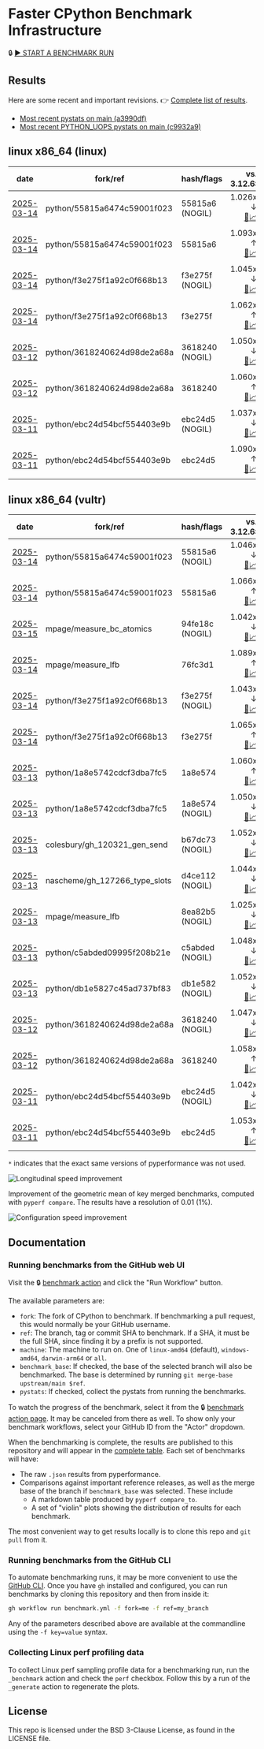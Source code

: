 # Faster CPython Benchmark Infrastructure

🔒 [▶️ START A BENCHMARK RUN](../../actions/workflows/benchmark.yml)

## Results

Here are some recent and important revisions. 👉 [Complete list of results](RESULTS.md).

<!-- START table -->
- [Most recent  pystats on main (a3990df)](results/bm-20250308-3.14.0a5%2B-a3990df/bm-20250308-linux-x86_64-python-a3990df6121880e8c678-3.14.0a5%2B-a3990df-pystats.md)
- [Most recent PYTHON_UOPS pystats on main (c9932a9)](results/bm-20250301-3.14.0a5%2B-c9932a9-PYTHON_UOPS/bm-20250301-linux-x86_64-python-c9932a9ec8a3077933a8-3.14.0a5%2B-c9932a9-pystats.md)

## linux x86_64 (linux)
| date | fork/ref | hash/flags | vs. 3.12.6: | vs. 3.13.0rc2: | vs. base: |
| --- | --- | --- | ---: | ---: | ---: |
| [2025-03-14](results/bm-20250314-3.14.0a6%2B-55815a6-NOGIL) | python/55815a6474c59001f023 | 55815a6 (NOGIL) | 1.026x ↓<br>[📄](results/bm-20250314-3.14.0a6%2B-55815a6-NOGIL/bm-20250314-linux-x86_64-python-55815a6474c59001f023-3.14.0a6%2B-55815a6-vs-3.12.6.md)[📈](results/bm-20250314-3.14.0a6%2B-55815a6-NOGIL/bm-20250314-linux-x86_64-python-55815a6474c59001f023-3.14.0a6%2B-55815a6-vs-3.12.6.svg) | 1.063x ↓<br>[📄](results/bm-20250314-3.14.0a6%2B-55815a6-NOGIL/bm-20250314-linux-x86_64-python-55815a6474c59001f023-3.14.0a6%2B-55815a6-vs-3.13.0rc2.md)[📈](results/bm-20250314-3.14.0a6%2B-55815a6-NOGIL/bm-20250314-linux-x86_64-python-55815a6474c59001f023-3.14.0a6%2B-55815a6-vs-3.13.0rc2.svg) | 1.105x ↓<br>[📄](results/bm-20250314-3.14.0a6%2B-55815a6-NOGIL/bm-20250314-linux-x86_64-python-55815a6474c59001f023-3.14.0a6%2B-55815a6-vs-base.md)[📈](results/bm-20250314-3.14.0a6%2B-55815a6-NOGIL/bm-20250314-linux-x86_64-python-55815a6474c59001f023-3.14.0a6%2B-55815a6-vs-base.svg)[🧠](results/bm-20250314-3.14.0a6%2B-55815a6-NOGIL/bm-20250314-linux-x86_64-python-55815a6474c59001f023-3.14.0a6%2B-55815a6-vs-base-mem.svg) |
| [2025-03-14](results/bm-20250314-3.14.0a6%2B-55815a6) | python/55815a6474c59001f023 | 55815a6 | 1.093x ↑<br>[📄](results/bm-20250314-3.14.0a6%2B-55815a6/bm-20250314-linux-x86_64-python-55815a6474c59001f023-3.14.0a6%2B-55815a6-vs-3.12.6.md)[📈](results/bm-20250314-3.14.0a6%2B-55815a6/bm-20250314-linux-x86_64-python-55815a6474c59001f023-3.14.0a6%2B-55815a6-vs-3.12.6.svg) | 1.051x ↑<br>[📄](results/bm-20250314-3.14.0a6%2B-55815a6/bm-20250314-linux-x86_64-python-55815a6474c59001f023-3.14.0a6%2B-55815a6-vs-3.13.0rc2.md)[📈](results/bm-20250314-3.14.0a6%2B-55815a6/bm-20250314-linux-x86_64-python-55815a6474c59001f023-3.14.0a6%2B-55815a6-vs-3.13.0rc2.svg) |  |
| [2025-03-14](results/bm-20250314-3.14.0a5%2B-f3e275f-NOGIL) | python/f3e275f1a92c0f668b13 | f3e275f (NOGIL) | 1.045x ↓<br>[📄](results/bm-20250314-3.14.0a5%2B-f3e275f-NOGIL/bm-20250314-linux-x86_64-python-f3e275f1a92c0f668b13-3.14.0a5%2B-f3e275f-vs-3.12.6.md)[📈](results/bm-20250314-3.14.0a5%2B-f3e275f-NOGIL/bm-20250314-linux-x86_64-python-f3e275f1a92c0f668b13-3.14.0a5%2B-f3e275f-vs-3.12.6.svg) | 1.078x ↓<br>[📄](results/bm-20250314-3.14.0a5%2B-f3e275f-NOGIL/bm-20250314-linux-x86_64-python-f3e275f1a92c0f668b13-3.14.0a5%2B-f3e275f-vs-3.13.0rc2.md)[📈](results/bm-20250314-3.14.0a5%2B-f3e275f-NOGIL/bm-20250314-linux-x86_64-python-f3e275f1a92c0f668b13-3.14.0a5%2B-f3e275f-vs-3.13.0rc2.svg) | 1.099x ↓<br>[📄](results/bm-20250314-3.14.0a5%2B-f3e275f-NOGIL/bm-20250314-linux-x86_64-python-f3e275f1a92c0f668b13-3.14.0a5%2B-f3e275f-vs-base.md)[📈](results/bm-20250314-3.14.0a5%2B-f3e275f-NOGIL/bm-20250314-linux-x86_64-python-f3e275f1a92c0f668b13-3.14.0a5%2B-f3e275f-vs-base.svg)[🧠](results/bm-20250314-3.14.0a5%2B-f3e275f-NOGIL/bm-20250314-linux-x86_64-python-f3e275f1a92c0f668b13-3.14.0a5%2B-f3e275f-vs-base-mem.svg) |
| [2025-03-14](results/bm-20250314-3.14.0a5%2B-f3e275f) | python/f3e275f1a92c0f668b13 | f3e275f | 1.062x ↑<br>[📄](results/bm-20250314-3.14.0a5%2B-f3e275f/bm-20250314-linux-x86_64-python-f3e275f1a92c0f668b13-3.14.0a5%2B-f3e275f-vs-3.12.6.md)[📈](results/bm-20250314-3.14.0a5%2B-f3e275f/bm-20250314-linux-x86_64-python-f3e275f1a92c0f668b13-3.14.0a5%2B-f3e275f-vs-3.12.6.svg) | 1.022x ↑<br>[📄](results/bm-20250314-3.14.0a5%2B-f3e275f/bm-20250314-linux-x86_64-python-f3e275f1a92c0f668b13-3.14.0a5%2B-f3e275f-vs-3.13.0rc2.md)[📈](results/bm-20250314-3.14.0a5%2B-f3e275f/bm-20250314-linux-x86_64-python-f3e275f1a92c0f668b13-3.14.0a5%2B-f3e275f-vs-3.13.0rc2.svg) |  |
| [2025-03-12](results/bm-20250312-3.14.0a5%2B-3618240-NOGIL) | python/3618240624d98de2a68a | 3618240 (NOGIL) | 1.050x ↓<br>[📄](results/bm-20250312-3.14.0a5%2B-3618240-NOGIL/bm-20250312-linux-x86_64-python-3618240624d98de2a68a-3.14.0a5%2B-3618240-vs-3.12.6.md)[📈](results/bm-20250312-3.14.0a5%2B-3618240-NOGIL/bm-20250312-linux-x86_64-python-3618240624d98de2a68a-3.14.0a5%2B-3618240-vs-3.12.6.svg) | 1.085x ↓<br>[📄](results/bm-20250312-3.14.0a5%2B-3618240-NOGIL/bm-20250312-linux-x86_64-python-3618240624d98de2a68a-3.14.0a5%2B-3618240-vs-3.13.0rc2.md)[📈](results/bm-20250312-3.14.0a5%2B-3618240-NOGIL/bm-20250312-linux-x86_64-python-3618240624d98de2a68a-3.14.0a5%2B-3618240-vs-3.13.0rc2.svg) | 1.103x ↓<br>[📄](results/bm-20250312-3.14.0a5%2B-3618240-NOGIL/bm-20250312-linux-x86_64-python-3618240624d98de2a68a-3.14.0a5%2B-3618240-vs-base.md)[📈](results/bm-20250312-3.14.0a5%2B-3618240-NOGIL/bm-20250312-linux-x86_64-python-3618240624d98de2a68a-3.14.0a5%2B-3618240-vs-base.svg)[🧠](results/bm-20250312-3.14.0a5%2B-3618240-NOGIL/bm-20250312-linux-x86_64-python-3618240624d98de2a68a-3.14.0a5%2B-3618240-vs-base-mem.svg) |
| [2025-03-12](results/bm-20250312-3.14.0a5%2B-3618240) | python/3618240624d98de2a68a | 3618240 | 1.060x ↑<br>[📄](results/bm-20250312-3.14.0a5%2B-3618240/bm-20250312-linux-x86_64-python-3618240624d98de2a68a-3.14.0a5%2B-3618240-vs-3.12.6.md)[📈](results/bm-20250312-3.14.0a5%2B-3618240/bm-20250312-linux-x86_64-python-3618240624d98de2a68a-3.14.0a5%2B-3618240-vs-3.12.6.svg) | 1.023x ↑<br>[📄](results/bm-20250312-3.14.0a5%2B-3618240/bm-20250312-linux-x86_64-python-3618240624d98de2a68a-3.14.0a5%2B-3618240-vs-3.13.0rc2.md)[📈](results/bm-20250312-3.14.0a5%2B-3618240/bm-20250312-linux-x86_64-python-3618240624d98de2a68a-3.14.0a5%2B-3618240-vs-3.13.0rc2.svg) |  |
| [2025-03-11](results/bm-20250311-3.14.0a5%2B-ebc24d5-NOGIL) | python/ebc24d54bcf554403e9b | ebc24d5 (NOGIL) | 1.037x ↓<br>[📄](results/bm-20250311-3.14.0a5%2B-ebc24d5-NOGIL/bm-20250311-linux-x86_64-python-ebc24d54bcf554403e9b-3.14.0a5%2B-ebc24d5-vs-3.12.6.md)[📈](results/bm-20250311-3.14.0a5%2B-ebc24d5-NOGIL/bm-20250311-linux-x86_64-python-ebc24d54bcf554403e9b-3.14.0a5%2B-ebc24d5-vs-3.12.6.svg) | 1.072x ↓<br>[📄](results/bm-20250311-3.14.0a5%2B-ebc24d5-NOGIL/bm-20250311-linux-x86_64-python-ebc24d54bcf554403e9b-3.14.0a5%2B-ebc24d5-vs-3.13.0rc2.md)[📈](results/bm-20250311-3.14.0a5%2B-ebc24d5-NOGIL/bm-20250311-linux-x86_64-python-ebc24d54bcf554403e9b-3.14.0a5%2B-ebc24d5-vs-3.13.0rc2.svg) | 1.112x ↓<br>[📄](results/bm-20250311-3.14.0a5%2B-ebc24d5-NOGIL/bm-20250311-linux-x86_64-python-ebc24d54bcf554403e9b-3.14.0a5%2B-ebc24d5-vs-base.md)[📈](results/bm-20250311-3.14.0a5%2B-ebc24d5-NOGIL/bm-20250311-linux-x86_64-python-ebc24d54bcf554403e9b-3.14.0a5%2B-ebc24d5-vs-base.svg)[🧠](results/bm-20250311-3.14.0a5%2B-ebc24d5-NOGIL/bm-20250311-linux-x86_64-python-ebc24d54bcf554403e9b-3.14.0a5%2B-ebc24d5-vs-base-mem.svg) |
| [2025-03-11](results/bm-20250311-3.14.0a5%2B-ebc24d5) | python/ebc24d54bcf554403e9b | ebc24d5 | 1.090x ↑<br>[📄](results/bm-20250311-3.14.0a5%2B-ebc24d5/bm-20250311-linux-x86_64-python-ebc24d54bcf554403e9b-3.14.0a5%2B-ebc24d5-vs-3.12.6.md)[📈](results/bm-20250311-3.14.0a5%2B-ebc24d5/bm-20250311-linux-x86_64-python-ebc24d54bcf554403e9b-3.14.0a5%2B-ebc24d5-vs-3.12.6.svg) | 1.048x ↑<br>[📄](results/bm-20250311-3.14.0a5%2B-ebc24d5/bm-20250311-linux-x86_64-python-ebc24d54bcf554403e9b-3.14.0a5%2B-ebc24d5-vs-3.13.0rc2.md)[📈](results/bm-20250311-3.14.0a5%2B-ebc24d5/bm-20250311-linux-x86_64-python-ebc24d54bcf554403e9b-3.14.0a5%2B-ebc24d5-vs-3.13.0rc2.svg) |  |

## linux x86_64 (vultr)
| date | fork/ref | hash/flags | vs. 3.12.6: | vs. 3.13.0rc2: | vs. base: |
| --- | --- | --- | ---: | ---: | ---: |
| [2025-03-14](results/bm-20250314-3.14.0a6%2B-55815a6-NOGIL) | python/55815a6474c59001f023 | 55815a6 (NOGIL) | 1.046x ↓<br>[📄](results/bm-20250314-3.14.0a6%2B-55815a6-NOGIL/bm-20250314-vultr-x86_64-python-55815a6474c59001f023-3.14.0a6%2B-55815a6-vs-3.12.6.md)[📈](results/bm-20250314-3.14.0a6%2B-55815a6-NOGIL/bm-20250314-vultr-x86_64-python-55815a6474c59001f023-3.14.0a6%2B-55815a6-vs-3.12.6.svg) | 1.078x ↓<br>[📄](results/bm-20250314-3.14.0a6%2B-55815a6-NOGIL/bm-20250314-vultr-x86_64-python-55815a6474c59001f023-3.14.0a6%2B-55815a6-vs-3.13.0rc2.md)[📈](results/bm-20250314-3.14.0a6%2B-55815a6-NOGIL/bm-20250314-vultr-x86_64-python-55815a6474c59001f023-3.14.0a6%2B-55815a6-vs-3.13.0rc2.svg) | 1.106x ↓<br>[📄](results/bm-20250314-3.14.0a6%2B-55815a6-NOGIL/bm-20250314-vultr-x86_64-python-55815a6474c59001f023-3.14.0a6%2B-55815a6-vs-base.md)[📈](results/bm-20250314-3.14.0a6%2B-55815a6-NOGIL/bm-20250314-vultr-x86_64-python-55815a6474c59001f023-3.14.0a6%2B-55815a6-vs-base.svg)[🧠](results/bm-20250314-3.14.0a6%2B-55815a6-NOGIL/bm-20250314-vultr-x86_64-python-55815a6474c59001f023-3.14.0a6%2B-55815a6-vs-base-mem.svg) |
| [2025-03-14](results/bm-20250314-3.14.0a6%2B-55815a6) | python/55815a6474c59001f023 | 55815a6 | 1.066x ↑<br>[📄](results/bm-20250314-3.14.0a6%2B-55815a6/bm-20250314-vultr-x86_64-python-55815a6474c59001f023-3.14.0a6%2B-55815a6-vs-3.12.6.md)[📈](results/bm-20250314-3.14.0a6%2B-55815a6/bm-20250314-vultr-x86_64-python-55815a6474c59001f023-3.14.0a6%2B-55815a6-vs-3.12.6.svg) | 1.027x ↑<br>[📄](results/bm-20250314-3.14.0a6%2B-55815a6/bm-20250314-vultr-x86_64-python-55815a6474c59001f023-3.14.0a6%2B-55815a6-vs-3.13.0rc2.md)[📈](results/bm-20250314-3.14.0a6%2B-55815a6/bm-20250314-vultr-x86_64-python-55815a6474c59001f023-3.14.0a6%2B-55815a6-vs-3.13.0rc2.svg) |  |
| [2025-03-15](results/bm-20250315-3.14.0a5%2B-94fe18c-NOGIL) | mpage/measure_bc_atomics | 94fe18c (NOGIL) | 1.042x ↓<br>[📄](results/bm-20250315-3.14.0a5%2B-94fe18c-NOGIL/bm-20250315-vultr-x86_64-mpage-measure_bc_atomics-3.14.0a5%2B-94fe18c-vs-3.12.6.md)[📈](results/bm-20250315-3.14.0a5%2B-94fe18c-NOGIL/bm-20250315-vultr-x86_64-mpage-measure_bc_atomics-3.14.0a5%2B-94fe18c-vs-3.12.6.svg) | 1.074x ↓<br>[📄](results/bm-20250315-3.14.0a5%2B-94fe18c-NOGIL/bm-20250315-vultr-x86_64-mpage-measure_bc_atomics-3.14.0a5%2B-94fe18c-vs-3.13.0rc2.md)[📈](results/bm-20250315-3.14.0a5%2B-94fe18c-NOGIL/bm-20250315-vultr-x86_64-mpage-measure_bc_atomics-3.14.0a5%2B-94fe18c-vs-3.13.0rc2.svg) | 1.008x ↑<br>[📄](results/bm-20250315-3.14.0a5%2B-94fe18c-NOGIL/bm-20250315-vultr-x86_64-mpage-measure_bc_atomics-3.14.0a5%2B-94fe18c-vs-base.md)[📈](results/bm-20250315-3.14.0a5%2B-94fe18c-NOGIL/bm-20250315-vultr-x86_64-mpage-measure_bc_atomics-3.14.0a5%2B-94fe18c-vs-base.svg)[🧠](results/bm-20250315-3.14.0a5%2B-94fe18c-NOGIL/bm-20250315-vultr-x86_64-mpage-measure_bc_atomics-3.14.0a5%2B-94fe18c-vs-base-mem.svg) |
| [2025-03-14](results/bm-20250314-3.14.0a5%2B-76fc3d1) | mpage/measure_lfb | 76fc3d1 | 1.089x ↑<br>[📄](results/bm-20250314-3.14.0a5%2B-76fc3d1/bm-20250314-vultr-x86_64-mpage-measure_lfb-3.14.0a5%2B-76fc3d1-vs-3.12.6.md)[📈](results/bm-20250314-3.14.0a5%2B-76fc3d1/bm-20250314-vultr-x86_64-mpage-measure_lfb-3.14.0a5%2B-76fc3d1-vs-3.12.6.svg) | 1.050x ↑<br>[📄](results/bm-20250314-3.14.0a5%2B-76fc3d1/bm-20250314-vultr-x86_64-mpage-measure_lfb-3.14.0a5%2B-76fc3d1-vs-3.13.0rc2.md)[📈](results/bm-20250314-3.14.0a5%2B-76fc3d1/bm-20250314-vultr-x86_64-mpage-measure_lfb-3.14.0a5%2B-76fc3d1-vs-3.13.0rc2.svg) | 1.027x ↑<br>[📄](results/bm-20250314-3.14.0a5%2B-76fc3d1/bm-20250314-vultr-x86_64-mpage-measure_lfb-3.14.0a5%2B-76fc3d1-vs-base.md)[📈](results/bm-20250314-3.14.0a5%2B-76fc3d1/bm-20250314-vultr-x86_64-mpage-measure_lfb-3.14.0a5%2B-76fc3d1-vs-base.svg)[🧠](results/bm-20250314-3.14.0a5%2B-76fc3d1/bm-20250314-vultr-x86_64-mpage-measure_lfb-3.14.0a5%2B-76fc3d1-vs-base-mem.svg) |
| [2025-03-14](results/bm-20250314-3.14.0a5%2B-f3e275f-NOGIL) | python/f3e275f1a92c0f668b13 | f3e275f (NOGIL) | 1.043x ↓<br>[📄](results/bm-20250314-3.14.0a5%2B-f3e275f-NOGIL/bm-20250314-vultr-x86_64-python-f3e275f1a92c0f668b13-3.14.0a5%2B-f3e275f-vs-3.12.6.md)[📈](results/bm-20250314-3.14.0a5%2B-f3e275f-NOGIL/bm-20250314-vultr-x86_64-python-f3e275f1a92c0f668b13-3.14.0a5%2B-f3e275f-vs-3.12.6.svg) | 1.075x ↓<br>[📄](results/bm-20250314-3.14.0a5%2B-f3e275f-NOGIL/bm-20250314-vultr-x86_64-python-f3e275f1a92c0f668b13-3.14.0a5%2B-f3e275f-vs-3.13.0rc2.md)[📈](results/bm-20250314-3.14.0a5%2B-f3e275f-NOGIL/bm-20250314-vultr-x86_64-python-f3e275f1a92c0f668b13-3.14.0a5%2B-f3e275f-vs-3.13.0rc2.svg) | 1.102x ↓<br>[📄](results/bm-20250314-3.14.0a5%2B-f3e275f-NOGIL/bm-20250314-vultr-x86_64-python-f3e275f1a92c0f668b13-3.14.0a5%2B-f3e275f-vs-base.md)[📈](results/bm-20250314-3.14.0a5%2B-f3e275f-NOGIL/bm-20250314-vultr-x86_64-python-f3e275f1a92c0f668b13-3.14.0a5%2B-f3e275f-vs-base.svg)[🧠](results/bm-20250314-3.14.0a5%2B-f3e275f-NOGIL/bm-20250314-vultr-x86_64-python-f3e275f1a92c0f668b13-3.14.0a5%2B-f3e275f-vs-base-mem.svg) |
| [2025-03-14](results/bm-20250314-3.14.0a5%2B-f3e275f) | python/f3e275f1a92c0f668b13 | f3e275f | 1.065x ↑<br>[📄](results/bm-20250314-3.14.0a5%2B-f3e275f/bm-20250314-vultr-x86_64-python-f3e275f1a92c0f668b13-3.14.0a5%2B-f3e275f-vs-3.12.6.md)[📈](results/bm-20250314-3.14.0a5%2B-f3e275f/bm-20250314-vultr-x86_64-python-f3e275f1a92c0f668b13-3.14.0a5%2B-f3e275f-vs-3.12.6.svg) | 1.026x ↑<br>[📄](results/bm-20250314-3.14.0a5%2B-f3e275f/bm-20250314-vultr-x86_64-python-f3e275f1a92c0f668b13-3.14.0a5%2B-f3e275f-vs-3.13.0rc2.md)[📈](results/bm-20250314-3.14.0a5%2B-f3e275f/bm-20250314-vultr-x86_64-python-f3e275f1a92c0f668b13-3.14.0a5%2B-f3e275f-vs-3.13.0rc2.svg) |  |
| [2025-03-13](results/bm-20250313-3.14.0a5%2B-1a8e574) | python/1a8e5742cdcf3dba7fc5 | 1a8e574 | 1.060x ↑<br>[📄](results/bm-20250313-3.14.0a5%2B-1a8e574/bm-20250313-vultr-x86_64-python-1a8e5742cdcf3dba7fc5-3.14.0a5%2B-1a8e574-vs-3.12.6.md)[📈](results/bm-20250313-3.14.0a5%2B-1a8e574/bm-20250313-vultr-x86_64-python-1a8e5742cdcf3dba7fc5-3.14.0a5%2B-1a8e574-vs-3.12.6.svg) | 1.021x ↑<br>[📄](results/bm-20250313-3.14.0a5%2B-1a8e574/bm-20250313-vultr-x86_64-python-1a8e5742cdcf3dba7fc5-3.14.0a5%2B-1a8e574-vs-3.13.0rc2.md)[📈](results/bm-20250313-3.14.0a5%2B-1a8e574/bm-20250313-vultr-x86_64-python-1a8e5742cdcf3dba7fc5-3.14.0a5%2B-1a8e574-vs-3.13.0rc2.svg) |  |
| [2025-03-13](results/bm-20250313-3.14.0a5%2B-1a8e574-NOGIL) | python/1a8e5742cdcf3dba7fc5 | 1a8e574 (NOGIL) | 1.050x ↓<br>[📄](results/bm-20250313-3.14.0a5%2B-1a8e574-NOGIL/bm-20250313-vultr-x86_64-python-1a8e5742cdcf3dba7fc5-3.14.0a5%2B-1a8e574-vs-3.12.6.md)[📈](results/bm-20250313-3.14.0a5%2B-1a8e574-NOGIL/bm-20250313-vultr-x86_64-python-1a8e5742cdcf3dba7fc5-3.14.0a5%2B-1a8e574-vs-3.12.6.svg) | 1.082x ↓<br>[📄](results/bm-20250313-3.14.0a5%2B-1a8e574-NOGIL/bm-20250313-vultr-x86_64-python-1a8e5742cdcf3dba7fc5-3.14.0a5%2B-1a8e574-vs-3.13.0rc2.md)[📈](results/bm-20250313-3.14.0a5%2B-1a8e574-NOGIL/bm-20250313-vultr-x86_64-python-1a8e5742cdcf3dba7fc5-3.14.0a5%2B-1a8e574-vs-3.13.0rc2.svg) | 1.105x ↓<br>[📄](results/bm-20250313-3.14.0a5%2B-1a8e574-NOGIL/bm-20250313-vultr-x86_64-python-1a8e5742cdcf3dba7fc5-3.14.0a5%2B-1a8e574-vs-base.md)[📈](results/bm-20250313-3.14.0a5%2B-1a8e574-NOGIL/bm-20250313-vultr-x86_64-python-1a8e5742cdcf3dba7fc5-3.14.0a5%2B-1a8e574-vs-base.svg)[🧠](results/bm-20250313-3.14.0a5%2B-1a8e574-NOGIL/bm-20250313-vultr-x86_64-python-1a8e5742cdcf3dba7fc5-3.14.0a5%2B-1a8e574-vs-base-mem.svg) |
| [2025-03-13](results/bm-20250313-3.14.0a5%2B-b67dc73-NOGIL) | colesbury/gh_120321_gen_send | b67dc73 (NOGIL) | 1.052x ↓<br>[📄](results/bm-20250313-3.14.0a5%2B-b67dc73-NOGIL/bm-20250313-vultr-x86_64-colesbury-gh_120321_gen_send-3.14.0a5%2B-b67dc73-vs-3.12.6.md)[📈](results/bm-20250313-3.14.0a5%2B-b67dc73-NOGIL/bm-20250313-vultr-x86_64-colesbury-gh_120321_gen_send-3.14.0a5%2B-b67dc73-vs-3.12.6.svg) | 1.083x ↓<br>[📄](results/bm-20250313-3.14.0a5%2B-b67dc73-NOGIL/bm-20250313-vultr-x86_64-colesbury-gh_120321_gen_send-3.14.0a5%2B-b67dc73-vs-3.13.0rc2.md)[📈](results/bm-20250313-3.14.0a5%2B-b67dc73-NOGIL/bm-20250313-vultr-x86_64-colesbury-gh_120321_gen_send-3.14.0a5%2B-b67dc73-vs-3.13.0rc2.svg) | 1.004x ↓<br>[📄](results/bm-20250313-3.14.0a5%2B-b67dc73-NOGIL/bm-20250313-vultr-x86_64-colesbury-gh_120321_gen_send-3.14.0a5%2B-b67dc73-vs-base.md)[📈](results/bm-20250313-3.14.0a5%2B-b67dc73-NOGIL/bm-20250313-vultr-x86_64-colesbury-gh_120321_gen_send-3.14.0a5%2B-b67dc73-vs-base.svg)[🧠](results/bm-20250313-3.14.0a5%2B-b67dc73-NOGIL/bm-20250313-vultr-x86_64-colesbury-gh_120321_gen_send-3.14.0a5%2B-b67dc73-vs-base-mem.svg) |
| [2025-03-13](results/bm-20250313-3.14.0a5%2B-d4ce112-NOGIL) | nascheme/gh_127266_type_slots | d4ce112 (NOGIL) | 1.044x ↓<br>[📄](results/bm-20250313-3.14.0a5%2B-d4ce112-NOGIL/bm-20250313-vultr-x86_64-nascheme-gh_127266_type_slots-3.14.0a5%2B-d4ce112-vs-3.12.6.md)[📈](results/bm-20250313-3.14.0a5%2B-d4ce112-NOGIL/bm-20250313-vultr-x86_64-nascheme-gh_127266_type_slots-3.14.0a5%2B-d4ce112-vs-3.12.6.svg) | 1.075x ↓<br>[📄](results/bm-20250313-3.14.0a5%2B-d4ce112-NOGIL/bm-20250313-vultr-x86_64-nascheme-gh_127266_type_slots-3.14.0a5%2B-d4ce112-vs-3.13.0rc2.md)[📈](results/bm-20250313-3.14.0a5%2B-d4ce112-NOGIL/bm-20250313-vultr-x86_64-nascheme-gh_127266_type_slots-3.14.0a5%2B-d4ce112-vs-3.13.0rc2.svg) | 1.009x ↑<br>[📄](results/bm-20250313-3.14.0a5%2B-d4ce112-NOGIL/bm-20250313-vultr-x86_64-nascheme-gh_127266_type_slots-3.14.0a5%2B-d4ce112-vs-base.md)[📈](results/bm-20250313-3.14.0a5%2B-d4ce112-NOGIL/bm-20250313-vultr-x86_64-nascheme-gh_127266_type_slots-3.14.0a5%2B-d4ce112-vs-base.svg)[🧠](results/bm-20250313-3.14.0a5%2B-d4ce112-NOGIL/bm-20250313-vultr-x86_64-nascheme-gh_127266_type_slots-3.14.0a5%2B-d4ce112-vs-base-mem.svg) |
| [2025-03-13](results/bm-20250313-3.14.0a5%2B-8ea82b5-NOGIL) | mpage/measure_lfb | 8ea82b5 (NOGIL) | 1.025x ↓<br>[📄](results/bm-20250313-3.14.0a5%2B-8ea82b5-NOGIL/bm-20250313-vultr-x86_64-mpage-measure_lfb-3.14.0a5%2B-8ea82b5-vs-3.12.6.md)[📈](results/bm-20250313-3.14.0a5%2B-8ea82b5-NOGIL/bm-20250313-vultr-x86_64-mpage-measure_lfb-3.14.0a5%2B-8ea82b5-vs-3.12.6.svg) | 1.057x ↓<br>[📄](results/bm-20250313-3.14.0a5%2B-8ea82b5-NOGIL/bm-20250313-vultr-x86_64-mpage-measure_lfb-3.14.0a5%2B-8ea82b5-vs-3.13.0rc2.md)[📈](results/bm-20250313-3.14.0a5%2B-8ea82b5-NOGIL/bm-20250313-vultr-x86_64-mpage-measure_lfb-3.14.0a5%2B-8ea82b5-vs-3.13.0rc2.svg) | 1.027x ↑<br>[📄](results/bm-20250313-3.14.0a5%2B-8ea82b5-NOGIL/bm-20250313-vultr-x86_64-mpage-measure_lfb-3.14.0a5%2B-8ea82b5-vs-base.md)[📈](results/bm-20250313-3.14.0a5%2B-8ea82b5-NOGIL/bm-20250313-vultr-x86_64-mpage-measure_lfb-3.14.0a5%2B-8ea82b5-vs-base.svg)[🧠](results/bm-20250313-3.14.0a5%2B-8ea82b5-NOGIL/bm-20250313-vultr-x86_64-mpage-measure_lfb-3.14.0a5%2B-8ea82b5-vs-base-mem.svg) |
| [2025-03-13](results/bm-20250313-3.14.0a5%2B-c5abded-NOGIL) | python/c5abded09995f208b21e | c5abded (NOGIL) | 1.048x ↓<br>[📄](results/bm-20250313-3.14.0a5%2B-c5abded-NOGIL/bm-20250313-vultr-x86_64-python-c5abded09995f208b21e-3.14.0a5%2B-c5abded-vs-3.12.6.md)[📈](results/bm-20250313-3.14.0a5%2B-c5abded-NOGIL/bm-20250313-vultr-x86_64-python-c5abded09995f208b21e-3.14.0a5%2B-c5abded-vs-3.12.6.svg) | 1.080x ↓<br>[📄](results/bm-20250313-3.14.0a5%2B-c5abded-NOGIL/bm-20250313-vultr-x86_64-python-c5abded09995f208b21e-3.14.0a5%2B-c5abded-vs-3.13.0rc2.md)[📈](results/bm-20250313-3.14.0a5%2B-c5abded-NOGIL/bm-20250313-vultr-x86_64-python-c5abded09995f208b21e-3.14.0a5%2B-c5abded-vs-3.13.0rc2.svg) |  |
| [2025-03-13](results/bm-20250313-3.14.0a5%2B-db1e582-NOGIL) | python/db1e5827c45ad737bf83 | db1e582 (NOGIL) | 1.052x ↓<br>[📄](results/bm-20250313-3.14.0a5%2B-db1e582-NOGIL/bm-20250313-vultr-x86_64-python-db1e5827c45ad737bf83-3.14.0a5%2B-db1e582-vs-3.12.6.md)[📈](results/bm-20250313-3.14.0a5%2B-db1e582-NOGIL/bm-20250313-vultr-x86_64-python-db1e5827c45ad737bf83-3.14.0a5%2B-db1e582-vs-3.12.6.svg) | 1.084x ↓<br>[📄](results/bm-20250313-3.14.0a5%2B-db1e582-NOGIL/bm-20250313-vultr-x86_64-python-db1e5827c45ad737bf83-3.14.0a5%2B-db1e582-vs-3.13.0rc2.md)[📈](results/bm-20250313-3.14.0a5%2B-db1e582-NOGIL/bm-20250313-vultr-x86_64-python-db1e5827c45ad737bf83-3.14.0a5%2B-db1e582-vs-3.13.0rc2.svg) | 1.005x ↓<br>[📄](results/bm-20250313-3.14.0a5%2B-db1e582-NOGIL/bm-20250313-vultr-x86_64-python-db1e5827c45ad737bf83-3.14.0a5%2B-db1e582-vs-base.md)[📈](results/bm-20250313-3.14.0a5%2B-db1e582-NOGIL/bm-20250313-vultr-x86_64-python-db1e5827c45ad737bf83-3.14.0a5%2B-db1e582-vs-base.svg)[🧠](results/bm-20250313-3.14.0a5%2B-db1e582-NOGIL/bm-20250313-vultr-x86_64-python-db1e5827c45ad737bf83-3.14.0a5%2B-db1e582-vs-base-mem.svg) |
| [2025-03-12](results/bm-20250312-3.14.0a5%2B-3618240-NOGIL) | python/3618240624d98de2a68a | 3618240 (NOGIL) | 1.047x ↓<br>[📄](results/bm-20250312-3.14.0a5%2B-3618240-NOGIL/bm-20250312-vultr-x86_64-python-3618240624d98de2a68a-3.14.0a5%2B-3618240-vs-3.12.6.md)[📈](results/bm-20250312-3.14.0a5%2B-3618240-NOGIL/bm-20250312-vultr-x86_64-python-3618240624d98de2a68a-3.14.0a5%2B-3618240-vs-3.12.6.svg) | 1.079x ↓<br>[📄](results/bm-20250312-3.14.0a5%2B-3618240-NOGIL/bm-20250312-vultr-x86_64-python-3618240624d98de2a68a-3.14.0a5%2B-3618240-vs-3.13.0rc2.md)[📈](results/bm-20250312-3.14.0a5%2B-3618240-NOGIL/bm-20250312-vultr-x86_64-python-3618240624d98de2a68a-3.14.0a5%2B-3618240-vs-3.13.0rc2.svg) | 1.101x ↓<br>[📄](results/bm-20250312-3.14.0a5%2B-3618240-NOGIL/bm-20250312-vultr-x86_64-python-3618240624d98de2a68a-3.14.0a5%2B-3618240-vs-base.md)[📈](results/bm-20250312-3.14.0a5%2B-3618240-NOGIL/bm-20250312-vultr-x86_64-python-3618240624d98de2a68a-3.14.0a5%2B-3618240-vs-base.svg)[🧠](results/bm-20250312-3.14.0a5%2B-3618240-NOGIL/bm-20250312-vultr-x86_64-python-3618240624d98de2a68a-3.14.0a5%2B-3618240-vs-base-mem.svg) |
| [2025-03-12](results/bm-20250312-3.14.0a5%2B-3618240) | python/3618240624d98de2a68a | 3618240 | 1.058x ↑<br>[📄](results/bm-20250312-3.14.0a5%2B-3618240/bm-20250312-vultr-x86_64-python-3618240624d98de2a68a-3.14.0a5%2B-3618240-vs-3.12.6.md)[📈](results/bm-20250312-3.14.0a5%2B-3618240/bm-20250312-vultr-x86_64-python-3618240624d98de2a68a-3.14.0a5%2B-3618240-vs-3.12.6.svg) | 1.019x ↑<br>[📄](results/bm-20250312-3.14.0a5%2B-3618240/bm-20250312-vultr-x86_64-python-3618240624d98de2a68a-3.14.0a5%2B-3618240-vs-3.13.0rc2.md)[📈](results/bm-20250312-3.14.0a5%2B-3618240/bm-20250312-vultr-x86_64-python-3618240624d98de2a68a-3.14.0a5%2B-3618240-vs-3.13.0rc2.svg) |  |
| [2025-03-11](results/bm-20250311-3.14.0a5%2B-ebc24d5-NOGIL) | python/ebc24d54bcf554403e9b | ebc24d5 (NOGIL) | 1.042x ↓<br>[📄](results/bm-20250311-3.14.0a5%2B-ebc24d5-NOGIL/bm-20250311-vultr-x86_64-python-ebc24d54bcf554403e9b-3.14.0a5%2B-ebc24d5-vs-3.12.6.md)[📈](results/bm-20250311-3.14.0a5%2B-ebc24d5-NOGIL/bm-20250311-vultr-x86_64-python-ebc24d54bcf554403e9b-3.14.0a5%2B-ebc24d5-vs-3.12.6.svg) | 1.075x ↓<br>[📄](results/bm-20250311-3.14.0a5%2B-ebc24d5-NOGIL/bm-20250311-vultr-x86_64-python-ebc24d54bcf554403e9b-3.14.0a5%2B-ebc24d5-vs-3.13.0rc2.md)[📈](results/bm-20250311-3.14.0a5%2B-ebc24d5-NOGIL/bm-20250311-vultr-x86_64-python-ebc24d54bcf554403e9b-3.14.0a5%2B-ebc24d5-vs-3.13.0rc2.svg) | 1.091x ↓<br>[📄](results/bm-20250311-3.14.0a5%2B-ebc24d5-NOGIL/bm-20250311-vultr-x86_64-python-ebc24d54bcf554403e9b-3.14.0a5%2B-ebc24d5-vs-base.md)[📈](results/bm-20250311-3.14.0a5%2B-ebc24d5-NOGIL/bm-20250311-vultr-x86_64-python-ebc24d54bcf554403e9b-3.14.0a5%2B-ebc24d5-vs-base.svg)[🧠](results/bm-20250311-3.14.0a5%2B-ebc24d5-NOGIL/bm-20250311-vultr-x86_64-python-ebc24d54bcf554403e9b-3.14.0a5%2B-ebc24d5-vs-base-mem.svg) |
| [2025-03-11](results/bm-20250311-3.14.0a5%2B-ebc24d5) | python/ebc24d54bcf554403e9b | ebc24d5 | 1.053x ↑<br>[📄](results/bm-20250311-3.14.0a5%2B-ebc24d5/bm-20250311-vultr-x86_64-python-ebc24d54bcf554403e9b-3.14.0a5%2B-ebc24d5-vs-3.12.6.md)[📈](results/bm-20250311-3.14.0a5%2B-ebc24d5/bm-20250311-vultr-x86_64-python-ebc24d54bcf554403e9b-3.14.0a5%2B-ebc24d5-vs-3.12.6.svg) | 1.014x ↑<br>[📄](results/bm-20250311-3.14.0a5%2B-ebc24d5/bm-20250311-vultr-x86_64-python-ebc24d54bcf554403e9b-3.14.0a5%2B-ebc24d5-vs-3.13.0rc2.md)[📈](results/bm-20250311-3.14.0a5%2B-ebc24d5/bm-20250311-vultr-x86_64-python-ebc24d54bcf554403e9b-3.14.0a5%2B-ebc24d5-vs-3.13.0rc2.svg) |  |


<!-- END table -->

`*` indicates that the exact same versions of pyperformance was not used.

![Longitudinal speed improvement](/longitudinal.svg)

Improvement of the geometric mean of key merged benchmarks, computed with `pyperf compare`.
The results have a resolution of 0.01 (1%).

![Configuration speed improvement](/configs.svg)

## Documentation

### Running benchmarks from the GitHub web UI

Visit the 🔒 [benchmark action](../../actions/workflows/benchmark.yml) and click the "Run Workflow" button.

The available parameters are:

- `fork`: The fork of CPython to benchmark.
  If benchmarking a pull request, this would normally be your GitHub username.
- `ref`: The branch, tag or commit SHA to benchmark.
  If a SHA, it must be the full SHA, since finding it by a prefix is not supported.
- `machine`: The machine to run on.
  One of `linux-amd64` (default), `windows-amd64`, `darwin-arm64` or `all`.
- `benchmark_base`: If checked, the base of the selected branch will also be benchmarked.
  The base is determined by running `git merge-base upstream/main $ref`.
- `pystats`: If checked, collect the pystats from running the benchmarks.

To watch the progress of the benchmark, select it from the 🔒 [benchmark action page](../../actions/workflows/benchmark.yml).
It may be canceled from there as well.
To show only your benchmark workflows, select your GitHub ID from the "Actor" dropdown.

When the benchmarking is complete, the results are published to this repository and will appear in the [complete table](RESULTS.md).
Each set of benchmarks will have:

- The raw `.json` results from pyperformance.
- Comparisons against important reference releases, as well as the merge base of the branch if `benchmark_base` was selected. These include
  - A markdown table produced by `pyperf compare_to`.
  - A set of "violin" plots showing the distribution of results for each benchmark.

The most convenient way to get results locally is to clone this repo and `git pull` from it.

### Running benchmarks from the GitHub CLI

To automate benchmarking runs, it may be more convenient to use the [GitHub CLI](https://cli.github.com/).
Once you have `gh` installed and configured, you can run benchmarks by cloning this repository and then from inside it:

```bash session
gh workflow run benchmark.yml -f fork=me -f ref=my_branch
```

Any of the parameters described above are available at the commandline using the `-f key=value` syntax.

### Collecting Linux perf profiling data

To collect Linux perf sampling profile data for a benchmarking run, run the `_benchmark` action and check the `perf` checkbox.
Follow this by a run of the `_generate` action to regenerate the plots.

## License

This repo is licensed under the BSD 3-Clause License, as found in the LICENSE file.
